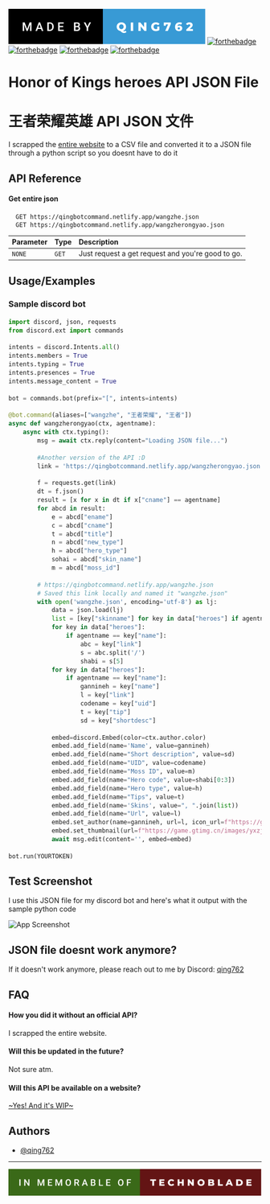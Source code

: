 [<img src = "made-by-qing762 (1).svg" >](https://discord.com/users/635765555277725696)
[![forthebadge](https://forthebadge.com/images/badges/made-with-python.svg)](https://discord.com/users/635765555277725696)
[![forthebadge](https://forthebadge.com/images/badges/kinda-sfw.svg)](https://discord.com/users/635765555277725696)
[![forthebadge](https://forthebadge.com/images/badges/built-with-love.svg)](https://discord.com/users/635765555277725696)
[![forthebadge](https://forthebadge.com/images/badges/open-source.svg)](https://discord.com/users/635765555277725696)

# Honor of Kings heroes API JSON File 
# 王者荣耀英雄 API JSON 文件

I scrapped the [entire website](https://pvp.qq.com/web201605/herolist.shtml) to a CSV file and converted it to a JSON file through a python script so you doesnt have to do it




## API Reference

#### Get entire json

```http
  GET https://qingbotcommand.netlify.app/wangzhe.json
  GET https://qingbotcommand.netlify.app/wangzherongyao.json
```

| Parameter | Type     | Description                |
| :-------- | :------- | :------------------------- |
| `NONE` | `GET` | Just request a get request and you're good to go.|


## Usage/Examples
### Sample discord bot

```python
import discord, json, requests
from discord.ext import commands

intents = discord.Intents.all()
intents.members = True
intents.typing = True
intents.presences = True
intents.message_content = True

bot = commands.bot(prefix="[", intents=intents)

@bot.command(aliases=["wangzhe", "王者荣耀", "王者"])
async def wangzherongyao(ctx, agentname):
    async with ctx.typing():
        msg = await ctx.reply(content="Loading JSON file...")
        
        #Another version of the API :D
        link = 'https://qingbotcommand.netlify.app/wangzherongyao.json'
        
        f = requests.get(link)
        dt = f.json()
        result = [x for x in dt if x["cname"] == agentname]
        for abcd in result:
            e = abcd["ename"]
            c = abcd["cname"]
            t = abcd["title"]
            n = abcd["new_type"]
            h = abcd["hero_type"]
            sohai = abcd["skin_name"]
            m = abcd["moss_id"]

        # https://qingbotcommand.netlify.app/wangzhe.json
        # Saved this link locally and named it "wangzhe.json"
        with open('wangzhe.json', encoding='utf-8') as lj:
            data = json.load(lj)
            list = [key["skinname"] for key in data["heroes"] if agentname == key["name"]]
            for key in data["heroes"]:
                if agentname == key["name"]:
                    abc = key["link"]
                    s = abc.split('/')
                    shabi = s[5]
            for key in data["heroes"]:
                if agentname == key["name"]:
                    gannineh = key["name"]
                    l = key["link"]
                    codename = key["uid"]
                    t = key["tip"]
                    sd = key["shortdesc"]

            embed=discord.Embed(color=ctx.author.color)
            embed.add_field(name='Name', value=gannineh)
            embed.add_field(name="Short description", value=sd)
            embed.add_field(name="UID", value=codename)
            embed.add_field(name="Moss ID", value=m)
            embed.add_field(name="Hero code", value=shabi[0:3])
            embed.add_field(name="Hero type", value=h)
            embed.add_field(name="Tips", value=t)
            embed.add_field(name='Skins', value=", ".join(list))
            embed.add_field(name="Url", value=l)
            embed.set_author(name=gannineh, url=l, icon_url=f"https://game.gtimg.cn/images/yxzj/img201606/heroimg/{shabi[0:3]}/{shabi[0:3]}.jpg")
            embed.set_thumbnail(url=f"https://game.gtimg.cn/images/yxzj/img201606/heroimg/{shabi[0:3]}/{shabi[0:3]}-smallskin-2.jpg")
            await msg.edit(content='', embed=embed)

bot.run(YOURTOKEN)
```


## Test Screenshot
I use this JSON file for my discord bot and here's what it output with the sample python code

![App Screenshot](https://media.discordapp.net/attachments/995904492988006531/1036964279661908008/unknown.png)


## JSON file doesnt work anymore?

If it doesn't work anymore, please reach out to me by Discord: [qing762](https://discord.com/users/635765555277725696)


## FAQ

#### How you did it without an official API?

I scrapped the entire website.

#### Will this be updated in the future?

Not sure atm.

#### Will this API be available on a website?

[~Yes! And it's WIP~](https://qingbotcommand.netlify.app/wangzhe.json)

## Authors

- [@qing762](https://twitch.tv/qing762)

-----------------

[<img src = "in-memorable-of-technoblade.svg" >](https://www.curesarcoma.org/technoblade-tribute)

